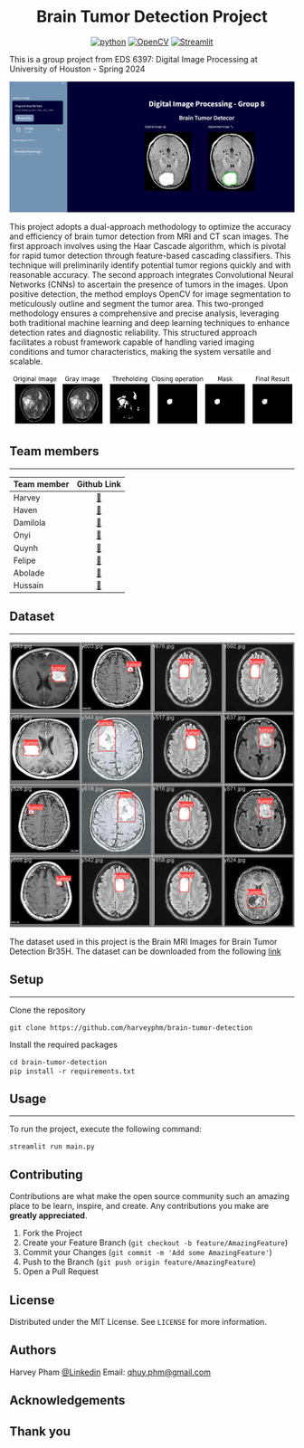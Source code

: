 <!-- PROJECT LOGO -->
<div align="center">    
 
# Brain Tumor Detection Project

<a href="https://www.python.org/"><img src="https://img.shields.io/badge/python-3.11-or?logo=python" alt="python"></a>
<a href="https://opencv.org/"><img src="https://img.shields.io/badge/OpenCV-3.5.11-or?logo=OpenCV" alt="OpenCV"></a>
<a href="https://streamlit.io/"><img src="https://img.shields.io/badge/streamlit-latest-or?logo=Streamlit" alt="Streamlit"></a>
 
</div>

This is a group project from EDS 6397: Digital Image Processing at University of Houston - Spring 2024

![webapp](img/webapp.jpg)

This project adopts a dual-approach methodology to optimize the accuracy and efficiency of brain tumor detection from MRI and CT scan images. The first approach involves using the Haar Cascade algorithm, which is pivotal for rapid tumor detection through feature-based cascading classifiers. This technique will preliminarily identify potential tumor regions quickly and with reasonable accuracy. The second approach integrates Convolutional Neural Networks (CNNs) to ascertain the presence of tumors in the images. Upon positive detection, the method employs OpenCV for image segmentation to meticulously outline and segment the tumor area. This two-pronged methodology ensures a comprehensive and precise analysis, leveraging both traditional machine learning and deep learning techniques to enhance detection rates and diagnostic reliability. This structured approach facilitates a robust framework capable of handling varied imaging conditions and tumor characteristics, making the system versatile and scalable.

![webapp](img/seg_result.jpg)

## Team members
------------------------------------
|Team member| Github Link|
|:---|:-----------:|
|Harvey| [:link:](https://github.com/harveyphm)|
|Haven| [:link:](https://github.com/daeullee12)|
|Damilola| [:link:](https://github.com/0001) |
|Onyi|  [:link:](https://github.com/0001) |
|Quynh|  [:link:](https://github.com/0001) |
|Felipe|  [:link:](https://github.com/0001) |
|Abolade|  [:link:](https://github.com/0001) |
|Hussain|  [:link:](https://github.com/0001) |


## Dataset
------------------------------------
![Dataset](img/dataset.jpg)

The dataset used in this project is the Brain MRI Images for Brain Tumor Detection Br35H. The dataset can be downloaded from the following [link](https://www.kaggle.com/datasets/ahmedhamada0/brain-tumor-detection)

## Setup
------------------------------------

Clone the repository
```
git clone https://github.com/harveyphm/brain-tumor-detection
```
Install the required packages
```
cd brain-tumor-detection
pip install -r requirements.txt
```


## Usage
------------------------------------

To run the project, execute the following command:
```
streamlit run main.py
```

## Contributing

Contributions are what make the open source community such an amazing place to be learn, inspire, and create. Any contributions you make are **greatly appreciated**.

1. Fork the Project
2. Create your Feature Branch (`git checkout -b feature/AmazingFeature`)
3. Commit your Changes (`git commit -m 'Add some AmazingFeature'`)
4. Push to the Branch (`git push origin feature/AmazingFeature`)
5. Open a Pull Request


<!-- LICENSE -->
## License

Distributed under the MIT License. See `LICENSE` for more information.


<!-- Authors -->
## Authors

Harvey Pham 
[@Linkedin](https://www.linkedin.com/in/harveyphm/) 
Email: qhuy.phm@gmail.com



<!-- ACKNOWLEDGEMENTS -->
## Acknowledgements


## Thank you
